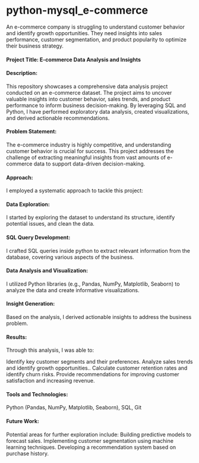 # python-mysql_e-commerce
An e-commerce company is struggling to understand customer behavior and identify growth opportunities. They need insights into sales performance, customer segmentation, and product popularity to optimize their business strategy.

#### Project Title: E-commerce Data Analysis and Insights
#### Description:
This repository showcases a comprehensive data analysis project conducted on an e-commerce dataset. The project aims to uncover valuable insights into customer behavior, sales trends, and product performance to inform business decision-making. By leveraging SQL and Python, I have performed exploratory data analysis, created visualizations, and derived actionable recommendations.

#### Problem Statement:
The e-commerce industry is highly competitive, and understanding customer behavior is crucial for success. This project addresses the challenge of extracting meaningful insights from vast amounts of e-commerce data to support data-driven decision-making.

#### Approach:
I employed a systematic approach to tackle this project:

#### Data Exploration: 
I started by exploring the dataset to understand its structure, identify potential issues, and clean the data.
#### SQL Query Development: 
I crafted SQL queries inside python to extract relevant information from the database, covering various aspects of the business.
#### Data Analysis and Visualization:
I utilized Python libraries (e.g., Pandas, NumPy, Matplotlib, Seaborn) to analyze the data and create informative visualizations.
#### Insight Generation: 
Based on the analysis, I derived actionable insights to address the business problem.
#### Results:
Through this analysis, I was able to:

Identify key customer segments and their preferences.
Analyze sales trends and identify growth opportunities..
Calculate customer retention rates and identify churn risks.
Provide recommendations for improving customer satisfaction and increasing revenue.

#### Tools and Technologies:

Python (Pandas, NumPy, Matplotlib, Seaborn),
SQL,
Git
#### Future Work:

Potential areas for further exploration include:
Building predictive models to forecast sales.
Implementing customer segmentation using machine learning techniques.
Developing a recommendation system based on purchase history.
